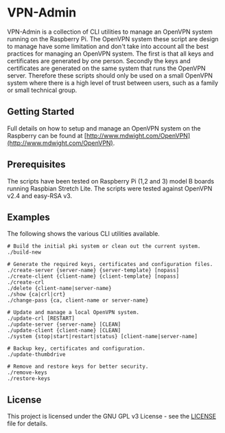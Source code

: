 # VPN-Admin

VPN-Admin is a collection of CLI utilities to manage an OpenVPN system running on the Raspberry Pi.  The OpenVPN system these script are design to manage have some limitation and don't take into account all the best practices for managing an OpenVPN system.  The first is that all keys and certificates are generated by one person.  Secondly the keys and certificates are generated on the same system that runs the OpenVPN server.  Therefore these scripts should only be used on a small OpenVPN system where there is a high level of trust between users, such as a family or small technical group. 

## Getting Started

Full details on how to setup and manage an OpenVPN system on the Raspberry can be found at [http://www.mdwight.com/OpenVPN](http://www.mdwight.com/OpenVPN).

## Prerequisites

The scripts have been tested on Raspberry Pi (1,2 and 3) model B boards running Raspbian Stretch Lite.   The scripts were tested against OpenVPN v2.4 and easy-RSA v3.

## Examples

The following shows the various CLI utilities available.

```
# Build the initial pki system or clean out the current system.
./build-new

# Generate the required keys, certificates and configuration files.
./create-server {server-name} {server-template} [nopass]
./create-client {client-name} {client-template} [nopass]
./create-crl
./delete {client-name|server-name}
./show {ca|crl|crt}
./change-pass {ca, client-name or server-name}

# Update and manage a local OpenVPN system.
./update-crl [RESTART]
./update-server {server-name} [CLEAN]
./update-client {client-name} [CLEAN]
./system {stop|start|restart|status} [client-name|server-name]

# Backup key, certificates and configuration.  
./update-thumbdrive

# Remove and restore keys for better security.
./remove-keys
./restore-keys

```

## License

This project is licensed under the GNU GPL v3 License - see the [LICENSE](LICENSE) file for details.